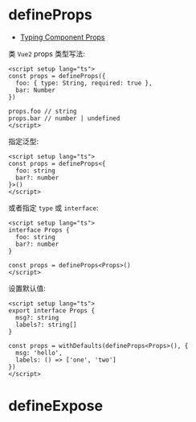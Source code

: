 # defineProps

- [Typing Component Props](https://vuejs.org/guide/typescript/composition-api.html#typing-component-props)

类 `Vue2` props 类型写法:

```vue
<script setup lang="ts">
const props = defineProps({
  foo: { type: String, required: true },
  bar: Number
})

props.foo // string
props.bar // number | undefined
</script>
```

指定泛型:

```vue
<script setup lang="ts">
const props = defineProps<{
  foo: string
  bar?: number
}>()
</script>
```

或者指定 `type` 或 `interface`:

```vue
<script setup lang="ts">
interface Props {
  foo: string
  bar?: number
}

const props = defineProps<Props>()
</script>
```

设置默认值:

```vue
<script setup lang="ts">
export interface Props {
  msg?: string
  labels?: string[]
}

const props = withDefaults(defineProps<Props>(), {
  msg: 'hello',
  labels: () => ['one', 'two']
})
</script>
```

# defineExpose